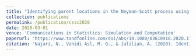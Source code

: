 ```yaml
---
title: "Identifying parent locations in the Neyman-Scott process using Delaunay triangulation"
collection: publications
permalink: /publication/cssc2020
date: 2020-03-01
venue: 'Communications in Statistics: Simulation and Computation'
paperurl: 'https://www.tandfonline.com/doi/abs/10.1080/03610918.2020.1788592'
citation: 'Najari, N., Vahidi Asl, M. Q., & Jalilian, A. (2020). Identifying parent locations in the Neyman-Scott process using Delaunay triangulation. Communications in Statistics-Simulation and Computation, 1-13.'
---
```



